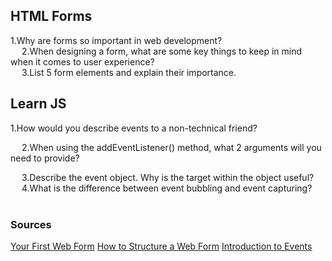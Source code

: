## HTML Forms

1.Why are forms so important in web development?  
&ensp;&ensp;
2.When designing a form, what are some key things to keep in mind when it comes to user experience?  
&ensp;&ensp;
3.List 5 form elements and explain their importance.
&ensp;&ensp;  

## Learn JS

1.How would you describe events to a non-technical friend?  

&ensp;&ensp;
2.When using the addEventListener() method, what 2 arguments will you need to provide?  

&ensp;&ensp;
3.Describe the event object. Why is the target within the object useful?  
&ensp;&ensp;
4.What is the difference between event bubbling and event capturing?  
&ensp;&ensp;


### Sources
[Your First Web Form](https://developer.mozilla.org/en-US/docs/Learn/Forms/Your_first_form)
[How to Structure a Web Form](https://developer.mozilla.org/en-US/docs/Learn/Forms/How_to_structure_a_web_form)
[Introduction to Events](https://developer.mozilla.org/en-US/docs/Learn/JavaScript/Building_blocks/Events)